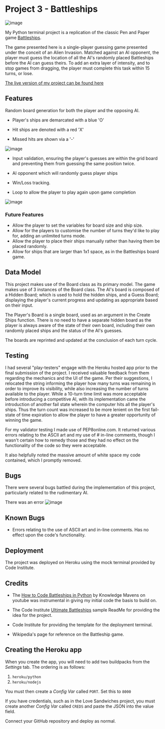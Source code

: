 # Project 3 - Battleships 

![image](https://github.com/BrandonPCollins/Project-3/assets/131177569/49b95c33-2d48-47a6-bc50-2895e4d2900a)

My Python terminal project is a replication of the classic Pen and Paper game [Battleships](https://en.wikipedia.org/wiki/Battleship_(game)).

The game presented here is a single-player guessing game presented under the conceit of an Alien Invasion. Matched against an AI opponent, the player must guess the location of all the AI's randomly placed Battleships before the AI can guess theirs. To add an extra layer of intensity, and to stop games from dragging, the player must complete this task within 15 turns, or lose. 

[The live version of my project can be found here](https://project-3-3f38e4872683.herokuapp.com/)

## Features

Random board generation for both the player and the opposing AI. 

* Player's ships are demarcated with a blue 'O'

* Hit ships are denoted with a red 'X'

* Missed hits are shown via a '-'

![image](https://github.com/BrandonPCollins/Project-3/assets/131177569/fa41ec78-7104-4ca9-8b1d-a0492ddf54c2)

* Input validation, ensuring the player's guesses are within the grid board and preventing them from guessing the same position twice.

* AI opponent which will randomly guess player ships

* Win/Loss tracking.

* Loop to allow the player to play again upon game completion

![image](https://github.com/BrandonPCollins/Project-3/assets/131177569/5a19d006-cc0d-4008-afb3-eed18f7a8b49)

### Future Features 

* Allow the player to set the variables for board size and ship size.
* Allow for the players to customise the number of turns they'd like to play for, adding an unlimited turns mode.
* Allow the player to place their ships manually rather than having them be placed randomly.
* Allow for ships that are larger than 1x1 space, as in the Battleships board game.

## Data Model

This project makes use of the Board class as its primary model. The game makes use of 3 instances of the Board class. The AI's board is composed of a Hidden Board; which is used to hold the hidden ships, and a Guess Board; displaying the player's current progress and updating as appropriate based on their input.

The Player's Board is a single board, used as an argument in the Create Ships function. There is no need to have a separate hidden board as the player is always aware of the state of their own board, including their own randomly placed ships and the status of the AI's guesses.

The boards are reprinted and updated at the conclusion of each turn cycle.

## Testing

I had several "play-testers" engage with the Heroku hosted app prior to the final submission of the project. I received valuable feedback from them regarding the mechanics and the UI of the game. Per their suggestions, I relocated the string informing the player how many turns was remaining in order to improve its visibility, while also increasing the number of turns available to the player. While a 10-turn time limit was more acceptable before introducing a competitive AI, with its implementation came the introduction of another fail state wherein the computer hits all the player's ships. Thus the turn count was increased to be more lenient on the first fail-state of time expiration to allow the player to have a greater opportunity of winning the game. 

For my validator testing I made use of PEP8online.com. It returned various errors relating to the ASCII art and my use of # in-line comments, though I wasn't certain how to remedy those and they had no effect on the functionality of the code so they were acceptable. 

It also helpfully noted the massive amount of white space my code contained, which I promptly removed. 

## Bugs

There were several bugs battled during the implementation of this project, particularly related to the rudimentary AI.

There was an error 
![image](https://github.com/BrandonPCollins/Project-3/assets/131177569/8b52da87-6039-4c9c-97bf-0b6bffae9b49)

## Known Bugs

* Errors relating to the use of ASCII art and in-line comments. Has no effect upon the code's functionality.

## Deployment

The project was deployed on Heroku using the mock terminal provided by Code Institute.

## Credits 

* The [How to Code Battleships in Python](https://www.youtube.com/watch?v=tF1WRCrd_HQ) by Knowledge Mavens on youtube was instrumental in giving my initial code the basis to build on. 

* The Code Institute [Ultimate Battleships](https://learn.codeinstitute.net/courses/course-v1:CodeInstitute+PE_PAGPPF+2021_Q2/courseware/b3378fc1159e43e3b70916fdefdfae51/605f34e006594dc4ae19f5e60ec75e2e/) sample ReadMe for providing the idea for the project.

* Code Institute for providing the template for the deployment terminal.

* Wikipedia's page for reference on the Battleship game.





## Creating the Heroku app

When you create the app, you will need to add two buildpacks from the _Settings_ tab. The ordering is as follows:

1. `heroku/python`
2. `heroku/nodejs`

You must then create a _Config Var_ called `PORT`. Set this to `8000`

If you have credentials, such as in the Love Sandwiches project, you must create another _Config Var_ called `CREDS` and paste the JSON into the value field.

Connect your GitHub repository and deploy as normal.

